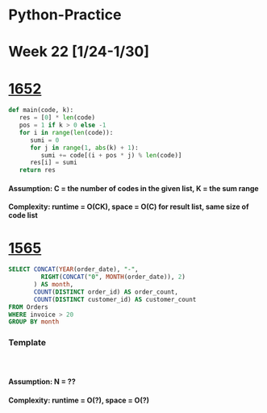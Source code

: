 # Python-Practice

# Week 22 [1/24-1/30]

# [1652](https://leetcode.com/problems/defuse-the-bomb/)
```python
def main(code, k):
   res = [0] * len(code)
   pos = 1 if k > 0 else -1
   for i in range(len(code)):
      sumi = 0
      for j in range(1, abs(k) + 1):
         sumi += code[(i + pos * j) % len(code)]
      res[i] = sumi
   return res
```
#### Assumption: C = the number of codes in the given list, K = the sum range 
#### Complexity: runtime = O(CK), space = O(C) for result list, same size of code list

# [1565](https://leetcode.com/problems/unique-orders-and-customers-per-month/submissions/)
```sql
SELECT CONCAT(YEAR(order_date), "-",
         RIGHT(CONCAT("0", MONTH(order_date)), 2)
       ) AS month,
       COUNT(DISTINCT order_id) AS order_count,
       COUNT(DISTINCT customer_id) AS customer_count
FROM Orders
WHERE invoice > 20
GROUP BY month
```

### Template
# []()
```python
```
#### Assumption: N = ??
#### Complexity: runtime = O(?), space = O(?)